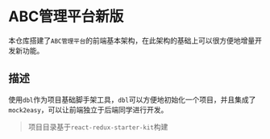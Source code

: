 # ABC管理平台新版

本仓库搭建了`ABC管理平台`的前端基本架构，在此架构的基础上可以很方便地增量开发新功能。

## 描述

使用`dbl`作为项目基础脚手架工具，`dbl`可以方便地初始化一个项目，并且集成了`mock2easy`，可以让前端独立于后端同学进行开发。

> 项目目录基于`react-redux-starter-kit`构建
